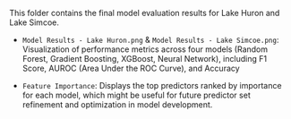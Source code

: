 This folder contains the final model evaluation results for Lake Huron and Lake Simcoe.

- `Model Results - Lake Huron.png` & `Model Results - Lake Simcoe.png`: Visualization of performance metrics across four models (Random Forest, Gradient Boosting, XGBoost, Neural Network), including F1 Score, AUROC (Area Under the ROC Curve), and Accuracy

- `Feature Importance`: Displays the top predictors ranked by importance for each model, which might be useful for future predictor set refinement and optimization in model development.


